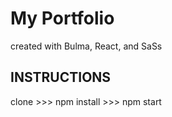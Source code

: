 # My Portfolio
created with Bulma, React, and SaSs

## INSTRUCTIONS
clone >>> npm install >>> npm start
